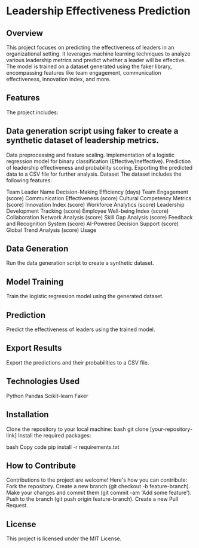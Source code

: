 # Leadership Effectiveness Prediction
## Overview
This project focuses on predicting the effectiveness of leaders in an organizational setting. It leverages machine learning techniques to analyze various leadership metrics and predict whether a leader will be effective. The model is trained on a dataset generated using the faker library, encompassing features like team engagement, communication effectiveness, innovation index, and more.

## Features
The project includes:

## Data generation script using faker to create a synthetic dataset of leadership metrics.
Data preprocessing and feature scaling.
Implementation of a logistic regression model for binary classification (Effective/Ineffective).
Prediction of leadership effectiveness and probability scoring.
Exporting the predicted data to a CSV file for further analysis.
Dataset
The dataset includes the following features:

Team Leader Name
Decision-Making Efficiency (days)
Team Engagement (score)
Communication Effectiveness (score)
Cultural Competency Metrics (score)
Innovation Index (score)
Workforce Analytics (score)
Leadership Development Tracking (score)
Employee Well-being Index (score)
Collaboration Network Analysis (score)
Skill Gap Analysis (score)
Feedback and Recognition System (score)
AI-Powered Decision Support (score)
Global Trend Analysis (score)
Usage

## Data Generation
Run the data generation script to create a synthetic dataset.

## Model Training
Train the logistic regression model using the generated dataset.

## Prediction 
Predict the effectiveness of leaders using the trained model.

## Export Results
Export the predictions and their probabilities to a CSV file.

## Technologies Used
Python
Pandas
Scikit-learn
Faker

## Installation
Clone the repository to your local machine:
bash
git clone [your-repository-link]
Install the required packages:

bash
Copy code
pip install -r requirements.txt

## How to Contribute
Contributions to the project are welcome! Here's how you can contribute:
Fork the repository.
Create a new branch (git checkout -b feature-branch).
Make your changes and commit them (git commit -am 'Add some feature').
Push to the branch (git push origin feature-branch).
Create a new Pull Request.

## License
This project is licensed under the MIT License.
